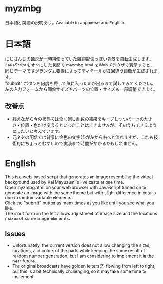 # myzmbg
日本語と英語の説明あり。Available in Japanese and English.

<h1>日本語</h1>
にじさんじの黛灰が一時期使っていた雑談配信っぽい背景を自動生成します。<br>
JavaScriptをオンにした状態で myzmbg.html をWebブラウザで表示すると、同じテーマですがランダム要素によってディテールが毎回違う画像が生成されます。<br>
"submit" ボタンを何度も押して気に入ったのが出るまで試してみてください。<br>
左の入力フォームから画像サイズやパーツの位置・サイズも一部調整できます。<br>

<h2>改善点</h2>
<ul>
  <li>残念ながら今の状態では全く同じ乱数の結果をキープしつつパーツの大きさ・位置・色だけ変えるといったことはできませんが、そのうちできるようにしたいと考えています。</li>
  <li>元ネタの配信では背景に金色の文字(?)が左から右へと流れますが、これも技術的にちょっとむずいので実装まで時間がかかるかもしれません。</li>
</ul>

<h1>English</h1>
This is a web-based script that generates an image resembling the virtual background used by Kai Mayuzumi's live casts at one time.<br>
Open myzmbg.html on your web browser with JavaScript turned on to generate an image with the same theme but with slight difference in details due to random variable elements.<br>
Click the "submit" button as many times as you like until you see what you like.<br>
The input form on the left allows adjustment of image size and the locations / sizes of some image elements.<br>
<h2>Issues</h2>
<ul>
  <li>Unfortunately, the current version does not allow changing the sizes, locations, and colors of the parts while keeping the same result of random number generation, but I am considering to implement it in the near future.</li>
  <li>The original broadcasts have golden letters(?) flowing from left to right, but this is a bit technically challenging, so it may take some time to implement.</li>
</ul>
